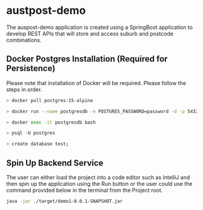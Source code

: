 # austpost-demo

The auspost-demo application is created using a SpringBoot application to develop REST APIs that will store and access suburb and postcode combinations.

## Docker Postgres Installation (Required for Persistence)

Please note that installation of Docker will be required. Please follow the steps in order.

```bash
> docker pull postgres:15-alpine

> docker run --name postgresdb -e POSTGRES_PASSWORD=password -d -p 5432:5432 postgres:15-alpine

> docker exec -it postgresdb bash

> psql -U postgres

> create database test;
```

## Spin Up Backend Service
The user can either load the project into a code editor such as IntelliJ and then spin up the application using the Run button or the user could use the command provided below in the terminal from the Project root.
```bash
java -jar ./target/demo1-0.0.1-SNAPSHOT.jar
```